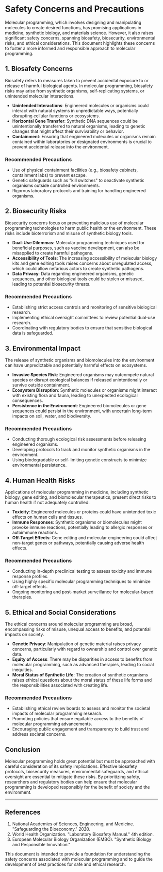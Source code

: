 # Safety Concerns and Precautions

Molecular programming, which involves designing and manipulating molecules to create desired functions, has promising applications in medicine, synthetic biology, and materials science. However, it also raises significant safety concerns, spanning biosafety, biosecurity, environmental risks, and ethical considerations. This document highlights these concerns to foster a more informed and responsible approach to molecular programming.

## 1. Biosafety Concerns
Biosafety refers to measures taken to prevent accidental exposure to or release of harmful biological agents. In molecular programming, biosafety risks may arise from synthetic organisms, self-replicating systems, or unintended molecular interactions.

- **Unintended Interactions**: Engineered molecules or organisms could interact with natural systems in unpredictable ways, potentially disrupting cellular functions or ecosystems.
- **Horizontal Gene Transfer**: Synthetic DNA sequences could be unintentionally transferred to natural organisms, leading to genetic changes that might affect their survivability or behavior.
- **Containment**: Ensuring that engineered molecules or organisms remain contained within laboratories or designated environments is crucial to prevent accidental release into the environment.

### Recommended Precautions
- Use of physical containment facilities (e.g., biosafety cabinets, containment labs) to prevent escape.
- Genetic safeguards such as "kill switches" to deactivate synthetic organisms outside controlled environments.
- Rigorous laboratory protocols and training for handling engineered organisms.

## 2. Biosecurity Risks
Biosecurity concerns focus on preventing malicious use of molecular programming technologies to harm public health or the environment. These risks include bioterrorism and misuse of synthetic biology tools.

- **Dual-Use Dilemmas**: Molecular programming techniques used for beneficial purposes, such as vaccine development, can also be misapplied to create harmful pathogens.
- **Accessibility of Tools**: The increasing accessibility of molecular biology kits and gene editing tools raises concerns about unregulated access, which could allow nefarious actors to create synthetic pathogens.
- **Data Privacy**: Data regarding engineered organisms, genetic sequences, and other biological tools could be stolen or misused, leading to potential biosecurity threats.

### Recommended Precautions
- Establishing strict access controls and monitoring of sensitive biological research.
- Implementing ethical oversight committees to review potential dual-use research.
- Coordinating with regulatory bodies to ensure that sensitive biological data is safeguarded.

## 3. Environmental Impact
The release of synthetic organisms and biomolecules into the environment can have unpredictable and potentially harmful effects on ecosystems.

- **Invasive Species Risk**: Engineered organisms may outcompete natural species or disrupt ecological balances if released unintentionally or survive outside containment.
- **Ecosystem Disruption**: Synthetic molecules or organisms might interact with existing flora and fauna, leading to unexpected ecological consequences.
- **Persistence in the Environment**: Engineered biomolecules or gene sequences could persist in the environment, with uncertain long-term impacts on soil, water, and biodiversity.

### Recommended Precautions
- Conducting thorough ecological risk assessments before releasing engineered organisms.
- Developing protocols to track and monitor synthetic organisms in the environment.
- Using biodegradable or self-limiting genetic constructs to minimize environmental persistence.

## 4. Human Health Risks
Applications of molecular programming in medicine, including synthetic biology, gene editing, and biomolecular therapeutics, present direct risks to human health if not adequately controlled.

- **Toxicity**: Engineered molecules or proteins could have unintended toxic effects on human cells and tissues.
- **Immune Responses**: Synthetic organisms or biomolecules might provoke immune reactions, potentially leading to allergic responses or autoimmune reactions.
- **Off-Target Effects**: Gene editing and molecular engineering could affect non-target genes or pathways, potentially causing adverse health effects.

### Recommended Precautions
- Conducting in-depth preclinical testing to assess toxicity and immune response profiles.
- Using highly specific molecular programming techniques to minimize off-target effects.
- Ongoing monitoring and post-market surveillance for molecular-based therapies.

## 5. Ethical and Social Considerations
The ethical concerns around molecular programming are broad, encompassing risks of misuse, unequal access to benefits, and potential impacts on society.

- **Genetic Privacy**: Manipulation of genetic material raises privacy concerns, particularly with regard to ownership and control over genetic data.
- **Equity of Access**: There may be disparities in access to benefits from molecular programming, such as advanced therapies, leading to social inequities.
- **Moral Status of Synthetic Life**: The creation of synthetic organisms raises ethical questions about the moral status of these life forms and the responsibilities associated with creating life.

### Recommended Precautions
- Establishing ethical review boards to assess and monitor the societal impacts of molecular programming research.
- Promoting policies that ensure equitable access to the benefits of molecular programming advancements.
- Encouraging public engagement and transparency to build trust and address societal concerns.

## Conclusion
Molecular programming holds great potential but must be approached with careful consideration of its safety implications. Effective biosafety protocols, biosecurity measures, environmental safeguards, and ethical oversight are essential to mitigate these risks. By prioritizing safety, researchers and regulatory bodies can help ensure that molecular programming is developed responsibly for the benefit of society and the environment.

---

## References
1. National Academies of Sciences, Engineering, and Medicine. "Safeguarding the Bioeconomy." 2020.
2. World Health Organization. "Laboratory Biosafety Manual." 4th edition.
3. European Molecular Biology Organization (EMBO). "Synthetic Biology and Responsible Innovation."

This document is intended to provide a foundation for understanding the safety concerns associated with molecular programming and to guide the development of best practices for safe and ethical research.
